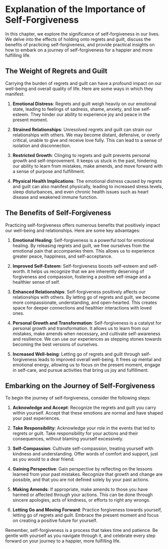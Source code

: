 Explanation of the Importance of Self-Forgiveness
============================================================

In this chapter, we explore the significance of self-forgiveness in our lives. We delve into the effects of holding onto regrets and guilt, discuss the benefits of practicing self-forgiveness, and provide practical insights on how to embark on a journey of self-forgiveness for a happier and more fulfilling life.

**The Weight of Regrets and Guilt**
-----------------------------------

Carrying the burden of regrets and guilt can have a profound impact on our well-being and overall quality of life. Here are some ways in which they manifest:

1. **Emotional Distress**: Regrets and guilt weigh heavily on our emotional state, leading to feelings of sadness, shame, anxiety, and low self-esteem. They hinder our ability to experience joy and peace in the present moment.

2. **Strained Relationships**: Unresolved regrets and guilt can strain our relationships with others. We may become distant, defensive, or overly critical, unable to give and receive love fully. This can lead to a sense of isolation and disconnection.

3. **Restricted Growth**: Clinging to regrets and guilt prevents personal growth and self-improvement. It keeps us stuck in the past, hindering our ability to learn from mistakes, make amends, and move forward with a sense of purpose and fulfillment.

4. **Physical Health Implications**: The emotional distress caused by regrets and guilt can also manifest physically, leading to increased stress levels, sleep disturbances, and even chronic health issues such as heart disease and weakened immune function.

**The Benefits of Self-Forgiveness**
------------------------------------

Practicing self-forgiveness offers numerous benefits that positively impact our well-being and relationships. Here are some key advantages:

1. **Emotional Healing**: Self-forgiveness is a powerful tool for emotional healing. By releasing regrets and guilt, we free ourselves from the emotional pain that accompanies them. This allows us to experience greater peace, happiness, and self-acceptance.

2. **Improved Self-Esteem**: Self-forgiveness boosts self-esteem and self-worth. It helps us recognize that we are inherently deserving of forgiveness and compassion, fostering a positive self-image and a healthier sense of self.

3. **Enhanced Relationships**: Self-forgiveness positively affects our relationships with others. By letting go of regrets and guilt, we become more compassionate, understanding, and open-hearted. This creates space for deeper connections and healthier interactions with loved ones.

4. **Personal Growth and Transformation**: Self-forgiveness is a catalyst for personal growth and transformation. It allows us to learn from our mistakes, make amends when necessary, and cultivate self-awareness and resilience. We can use our experiences as stepping stones towards becoming the best versions of ourselves.

5. **Increased Well-being**: Letting go of regrets and guilt through self-forgiveness leads to improved overall well-being. It frees up mental and emotional energy, allowing us to focus on the present moment, engage in self-care, and pursue activities that bring us joy and fulfillment.

**Embarking on the Journey of Self-Forgiveness**
------------------------------------------------

To begin the journey of self-forgiveness, consider the following steps:

1. **Acknowledge and Accept**: Recognize the regrets and guilt you carry within yourself. Accept that these emotions are normal and have shaped your past experiences.

2. **Take Responsibility**: Acknowledge your role in the events that led to regrets or guilt. Take responsibility for your actions and their consequences, without blaming yourself excessively.

3. **Self-Compassion**: Cultivate self-compassion, treating yourself with kindness and understanding. Offer words of comfort and support, just as you would to a dear friend.

4. **Gaining Perspective**: Gain perspective by reflecting on the lessons learned from your past mistakes. Recognize that growth and change are possible, and that you are not defined solely by your past actions.

5. **Making Amends**: If appropriate, make amends to those you have harmed or affected through your actions. This can be done through sincere apologies, acts of kindness, or efforts to right any wrongs.

6. **Letting Go and Moving Forward**: Practice forgiveness towards yourself, letting go of regrets and guilt. Embrace the present moment and focus on creating a positive future for yourself.

Remember, self-forgiveness is a process that takes time and patience. Be gentle with yourself as you navigate through it, and celebrate every step forward on your journey to a happier, more fulfilling life.
